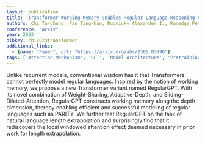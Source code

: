 ```yaml
---
layout: publication
title: 'Transformer Working Memory Enables Regular Language Reasoning And Natural Language Length Extrapolation'
authors: Chi Ta-chung, Fan Ting-han, Rudnicky Alexander I., Ramadge Peter J.
conference: "Arxiv"
year: 2023
bibkey: chi2023transformer
additional_links:
  - {name: "Paper", url: "https://arxiv.org/abs/2305.03796"}
tags: ['Attention Mechanism', 'GPT', 'Model Architecture', 'Pretraining Methods', 'Transformer']
---
```

Unlike recurrent models, conventional wisdom has it that Transformers cannot perfectly model regular languages. Inspired by the notion of working memory, we propose a new Transformer variant named RegularGPT. With its novel combination of Weight-Sharing, Adaptive-Depth, and Sliding-Dilated-Attention, RegularGPT constructs working memory along the depth dimension, thereby enabling efficient and successful modeling of regular languages such as PARITY. We further test RegularGPT on the task of natural language length extrapolation and surprisingly find that it rediscovers the local windowed attention effect deemed necessary in prior work for length extrapolation.
